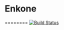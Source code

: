 # Enkone
========
[![Build Status](https://travis-ci.org/EemeliSyynimaa/enkone.svg?branch=master)](https://travis-ci.org/EemeliSyynimaa/enkone)